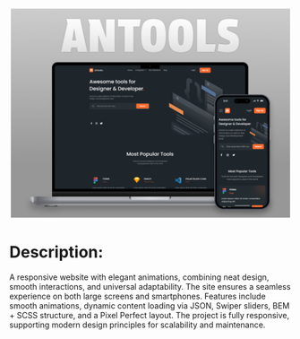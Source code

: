 ![Preview](https://github.com/hHolyMolly/Antools/blob/main/img/Preview.png)

# Description:
A responsive website with elegant animations, combining neat design, smooth interactions, and universal adaptability. The site ensures a seamless experience on both large screens and smartphones. Features include smooth animations, dynamic content loading via JSON, Swiper sliders, BEM + SCSS structure, and a Pixel Perfect layout. The project is fully responsive, supporting modern design principles for scalability and maintenance.
